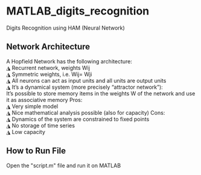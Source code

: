 # MATLAB_digits_recognition
Digits Recognition using HAM (Neural Network)

## Network Architecture
A Hopfield Network has the following architecture:\
◮ Recurrent network, weights Wij\
◮ Symmetric weights, i.e. Wij= Wji\
◮ All neurons can act as input units and all units are output units\
◮ It’s a dynamical system (more precisely “attractor network”):\
It’s possible to store memory items in the weights W of the network and use it as associative memory
Pros:\
◮ Very simple model\
◮ Nice mathematical analysis possible (also for capacity)
Cons:\
◮ Dynamics of the system are constrained to fixed points\
◮ No storage of time series\
◮ Low capacity

## How to Run File
Open the "script.m" file and run it on MATLAB
